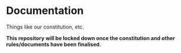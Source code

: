 Documentation
=============

Things like our constitution, etc.

**This repository will be locked down once the constitution and other rules/documents have been finalised.**
